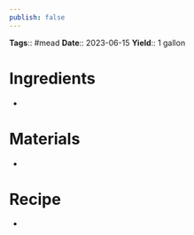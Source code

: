 ```yaml
---
publish: false
---
```

**Tags**:: #mead 
**Date**:: 2023-06-15
**Yield**:: 1 gallon

# Ingredients
- 

# Materials
- 

# Recipe
- 